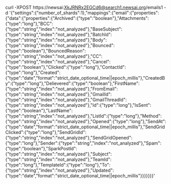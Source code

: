 curl -XPOST https://newsai:XkJRNRx2EGCd6@search1.newsai.org/emails1 -d '{"settings":{"number_of_shards":1},"mappings":{"email":{"properties":{"data":{"properties":{"Archived":{"type":"boolean"},"Attachments":{"type":"long"},"BCC":{"type":"string","index":"not_analyzed"},"BaseSubject":{"type":"string","index":"not_analyzed"},"BatchId":{"type":"string","index":"not_analyzed"},"Body":{"type":"string","index":"not_analyzed"},"Bounced":{"type":"boolean"},"BouncedReason":{"type":"string","index":"not_analyzed"},"CC":{"type":"string","index":"not_analyzed"},"Cancel":{"type":"boolean"},"Clicked":{"type":"long"},"ContactId":{"type":"long"},"Created":{"type":"date","format":"strict_date_optional_time||epoch_millis"},"CreatedBy":{"type":"long"},"Delievered":{"type":"boolean"},"FirstName":{"type":"string","index":"not_analyzed"},"FromEmail":{"type":"string","index":"not_analyzed"},"GmailId":{"type":"string","index":"not_analyzed"},"GmailThreadId":{"type":"string","index":"not_analyzed"},"Id":{"type":"long"},"IsSent":{"type":"boolean"},"LastName":{"type":"string","index":"not_analyzed"},"ListId":{"type":"long"},"Method":{"type":"string","index":"not_analyzed"},"Opened":{"type":"long"},"SendAt":{"type":"date","format":"strict_date_optional_time||epoch_millis"},"SendGridClicked":{"type":"long"},"SendGridId":{"type":"string","index":"not_analyzed"},"SendGridOpened":{"type":"long"},"Sender":{"type":"string","index":"not_analyzed"},"Spam":{"type":"boolean"},"SparkPostId":{"type":"string","index":"not_analyzed"},"Subject":{"type":"string","index":"not_analyzed"},"TeamId":{"type":"long"},"TemplateId":{"type":"long"},"To":{"type":"string","index":"not_analyzed"},"Updated":{"type":"date","format":"strict_date_optional_time||epoch_millis"}}}}}}}'
